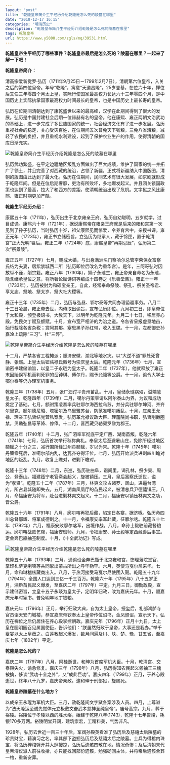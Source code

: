 ```yaml
---
layout: "post"
title: "乾隆皇帝简介生平经历介绍乾隆是怎么死的陵墓在哪里"
date: "2018-12-17 16:15"
categories: "明清历史"
description: "乾隆皇帝简介生平经历介绍乾隆是怎么死的陵墓在哪里"
tags: 乾隆皇帝
url: https://www.y5000.com/zgls/mq/39531.html
---
```






**乾隆皇帝生平经历了哪些事件？乾隆皇帝最后是怎么死的？陵墓在哪里？一起来了解一下吧！**

 **乾隆皇帝简介：**

清高宗爱新觉罗·弘历（1711年9月25日－1799年2月7日），清朝第六位皇帝，入关之后的第四位皇帝。年号“乾隆”，寓意“天道昌隆”。25岁登基，在位六十年，禅位后又任三年零四个月太上皇，实际行使国家最高权力长达六十三年零四个月，是中国历史上实际执掌国家最高权力时间最长的皇帝，也是中国历史上最长寿的皇帝。

弘历在位期间清朝达到了康乾盛世以来的最高峰，汉学在此期间得到了很大的发展。弘历是中国封建社会后期一位赫赫有名的皇帝。他在康熙、雍正两朝文治武功的基础上，进一步完成了多民族国家的统一，社会经济文化有了进一步发展。弘历重视社会的稳定，关心受灾百姓，在位期间五次普免天下钱粮，三免八省漕粮，减轻了农民的负担，并且重视水利建设，起到了保护农业生产的作用，使得清朝的国库日渐充实。

![乾隆皇帝简介生平经历介绍乾隆是怎么死的陵墓在哪里](https://img.y5000.com/uploads/allimg/190102/d7154c89c9ebdbce0bf254a1cf25c851.jpg)

弘历武功繁盛，在平定边疆地区叛乱方面做出了巨大成绩，维护了国家的统一并拓广了领土，并且完善了对西藏的统治，占领了新疆，正式将新疆纳入中国版图，清朝的版图由此达到了最大化。弘历在位期间，民间艺术有很大发展，如京剧就形成于乾隆年间。但是在位后期奢靡，吏治有所败坏，多地爆发起义。并且闭关锁国政策也达到了最高，拉大了和西方的差距，使清朝统治出现了危机。文字狱之风比康熙、雍正时期更加严酷。

 **乾隆生平经历介绍：**

康熙五十年（1711年），弘历出生于北京雍亲王府。弘历自幼聪明，五岁就学，过目成诵。康熙六十年（1721年），据说康熙帝在雍亲王府就是后来的雍和宫第一次见到了孙子弘历，当时弘历十岁，祖父康熙见而惊爱，令养育宫中，亲授书课。雍正元年（1723年），雍正书立储密旨，立弘历为继承人，藏于锦匣，置于乾清宫“正大光明”匾后。雍正二年（1724年）底，康熙皇帝“再期忌辰”，弘历第二次“祭景陵”。

雍正五年（1727年）七月，赐成大婚，与出身满洲名门察哈尔总管李荣保女富察氏结为夫妻，居紫禁城西二所（弘历即位后改名为重华宫）。是年，三阿哥弘时因放纵不谨，削宗籍。雍正八年（1730年），嫡子永琏生，雍正帝亲自命名为永琏，隐含继承皇位之意，将所著论赋诗词等编成十四卷之《乐善堂集》。雍正十一年（1733年），弘历被封为和硕宝亲王。自此，经常奉命祭陵、祭孔、祭关圣帝君、享太庙、祭地、祭太岁、祭大社大稷等。

雍正十三年（1735年）二月，弘历与弘昼、鄂尔泰等共同办理苗疆事务。八月二十三日凌晨，雍正帝去世，内侍取出谕旨，宣布弘历即位。九月初三日，即皇帝位于太和殿，颁登极诏书，大赦天下，以明年为乾隆元年。九月二十七日，移居养心殿。免民欠丁赋及额赋。十月，宣布宽严相济的为治之道。令各省呈报虚垦地亩，始行裁除各省杂税；赏阿其那、塞思黑子孙红带，收入玉牒。十一月，左都御史孙嘉淦上疏除“三习”、杜“三弊”。

![乾隆皇帝简介生平经历介绍乾隆是怎么死的陵墓在哪里](https://img.y5000.com/uploads/allimg/190102/05f2313061d7b952842a56eb58d5bfec.jpg)

十二月，严禁各省工程摊派；赈济安徽、湖北等地水灾。以“大逆不道”罪处死曾静、张熙。上皇太后钮祜禄氏徽号为崇庆皇太后。乾隆元年（1736年）七月，宣谕密书建储谕旨，以皇二子永琏为皇太子。乾隆二年（1737年），他就释放了雍正末因贻误军机而判死罪的岳钟琪、傅尔丹，赐予允禟等公爵。十一月，谕令大学士鄂尔泰等仍办理军机事务。

乾隆三年（1738年）五月，张广泗讨平贵州苗乱。十月，皇储永琏病殁，谥端慧皇太子。乾隆四年（1739年）二月，噶尔丹策零请以阿尔泰山为界，为议和成功奠定了基础。七月，额驸策凌奏率兵驻鄂尔海西拉乌苏，并分兵驻鄂尔坤河、齐齐尔里克、额尔德尼昭、塔密尔及乌里雅苏台，防范准噶尔叛乱。十月，庄亲王允禄、理亲王弘皙结党营私案发，弘历革允禄议政大臣、理藩院尚书职，弘皙削爵圈禁，贝勒弘昌等革降、停俸。十二月，晋西藏贝勒颇罗鼐为郡王。

乾隆五年（1740年）十二月，张广泗率军彻底平定广西、湖南苗叛。乾隆六年（1741年）七月，弘历首次举行秋狝典礼。奉皇太后至避暑山庄，免除所经过地区额赋之十分之三，减行围所经过州县额赋，岁以为常。乾隆十年（1745年）噶尔丹策零死后，准噶尔部内乱，达瓦齐夺得汗位。七月，弘历开始派兵进剿四川瞻对地区的叛乱。九月，收复上瞻对，进剿下瞻对。

乾隆十三年（1748年）二月，东巡，弘历驻曲阜，诣阙里，谒孔林，祭少昊、周公，登泰山。福建瓯宁老官斋会起义，旋被镇压。三月，皇后富察氏逝世，谥为“孝贤”。乾隆五十二年（1787年）三月，林爽文攻占诸罗、凤山，进逼台湾府，所占县城随即失去。五月，湖南凤凰厅的苗民起义，被清总兵尹德禧镇压。八月，命福康安为将军，赴台进剿林爽文起义。十二月，福康安以镇压林爽文之功，晋公爵。

乾隆五十六年（1791年）八月，廓尔喀再犯后藏，陷定日各寨，据济咙。弘历命四川总督鄂辉、将军成德剿之。十一月，令福康安率军赴藏，征廓尔喀。乾隆五十七年（1792年）六月，福康安败廓尔喀军，出境作战。八月，命孙士毅驻前藏督粮运。廓尔喀战败乞降，福康安班师。九月，令福康安、孙士毅等定西藏善后事宜。定金奔巴瓶抽签制度。十月，《十全武功记》写成。

![乾隆皇帝简介生平经历介绍乾隆是怎么死的陵墓在哪里](https://img.y5000.com/uploads/allimg/190102/d9d56ead3a5d2c0ca062097b1f3e713d.jpg)

乾隆五十八年（1793年）三月，通谕设金奔巴瓶于北京雍和宫，饬理藩院堂官、掌印札萨克喇嘛等共同掣出蒙古所出之呼毕勒罕。六月，英使马戛尔尼来华。七月，命和琳稽核藏商出入。八月，于热河接受马戛尔尼使团入觐。乾隆五十九年（1794年）全国人口达到三亿一千三百万。乾隆六十年（1795年）八十五岁正月，湘黔苗民起义爆发，至嘉庆二年（1797年）平定。九月三日，御勤政殿，宣示建储密旨，立皇十五子永琰为皇太子，定明年归政，改为嘉庆元年。十月，颁嘉庆元年时宪书。普免明年地丁钱粮。

嘉庆元年（1796年）正月，举行归政大典，自为太上皇帝，授玺后，礼部鸿胪寺官员诣天安门城楼，恭宣嘉庆帝钦奉太上皇帝传位诏书，金凤颁诏，宣示天下。弘历在禅位之后仍居住在养心殿掌控朝政。嘉庆元年（1796年）正月十九日，太上皇在圆明园召见属国使臣，告诉他们：“朕虽然归政于皇帝，大事还是我办。”举千叟宴以太上皇莅之。白莲教起义爆发，数月间遍及川、陕、楚、豫、甘五省，至嘉庆七年（1802年）平定。

 **乾隆是怎么死的？**

嘉庆二年（1797年）八月，阿桂逝世，和珅为首席军机大臣。十月，乾清宫、交泰殿失火，谕急修复。嘉庆三年（1798年）八月，弘历得知农民起义领袖王三槐被擒，侈谈“武功十全之外”，又“成此巨功”。嘉庆四年（1799年）正月，于养心殿逝世，终年八十九岁，嘉庆帝亲政。逮和珅于刑部狱，旋赐死。

 **乾隆皇帝陵墓在什么地方？**

以成亲王永瑆为军机大臣。三月，赦乾隆间文字狱各案涉及人员。四月，上尊谥为“法天隆运至诚先觉体元立极敷文奋武孝慈神圣纯皇帝”。庙号高宗。九月，葬于裕陵。裕陵位于孝陵以西的胜水峪，始建于乾隆八年(1743)，乾隆十七年告竣，耗银170多万两。裕陵明堂开阔，建筑崇宏，工精料美，气势非凡。

1928年，弘历去世近一百三十年后，军阀孙殿英看准了弘历后及慈禧太后陵墓的珍贵财宝，藉演习之名，率其部下盗掘弘历后及慈禧太后之陵墓。士兵为得棺内珠宝，将弘历梓棺劈开并大肆搜掠，弘历后遗骸四散在地，情况奇惨；及后清朝末代皇帝溥仪派人前往收拾，亦只能找回部份遗骸，勉强砌回主体，并将帝后遗骸合葬一棺，重新安葬。

